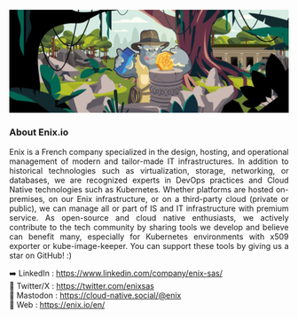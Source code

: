![Enix' monkey header](https://github.com/enix/.github/raw/main/profile/monkey-header.jpg)
### About Enix.io
<div align="justify">

Enix is a French company specialized in the design, hosting, and operational management of modern and tailor-made IT infrastructures.
In addition to historical technologies such as virtualization, storage, networking, or databases, we are recognized experts in DevOps practices and Cloud Native technologies such as Kubernetes.
Whether platforms are hosted on-premises, on our Enix infrastructure, or on a third-party cloud (private or public), we can manage all or part of IS and IT infrastructure with premium service.
As open-source and cloud native enthusiasts, we actively contribute to the tech community by sharing tools we develop and believe can benefit many, especially for Kubernetes environments with x509 exporter or kube-image-keeper. You can support these tools by giving us a star on GitHub! :)
  
➡️ LinkedIn : https://www.linkedin.com/company/enix-sas/  
🐥 Twitter/X : https://twitter.com/enixsas  
🐘 Mastodon : https://cloud-native.social/@enix  
💫 Web : https://enix.io/en/  
</div>
